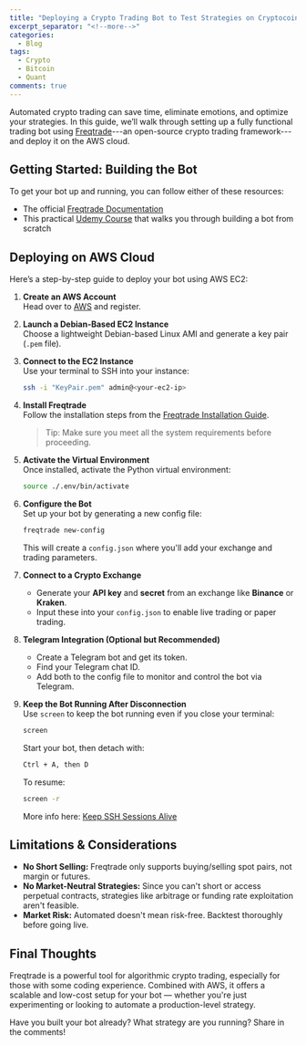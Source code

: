 ```yaml
---
title: "Deploying a Crypto Trading Bot to Test Strategies on Cryptocoins"
excerpt_separator: "<!--more-->"
categories:
  - Blog
tags:
  - Crypto
  - Bitcoin
  - Quant
comments: true
---
```


Automated crypto trading can save time, eliminate emotions, and optimize your strategies. In this guide, we’ll walk through setting up a fully functional trading bot using [Freqtrade](https://www.freqtrade.io/en/stable/)---an open-source crypto trading framework---and deploy it on the AWS cloud.

## Getting Started: Building the Bot

To get your bot up and running, you can follow either of these resources:

- The official [Freqtrade Documentation](https://www.freqtrade.io/en/stable/)
- This practical [Udemy Course](https://www.udemy.com/course/build-a-crypto-bot-100-functional-algorithmic-trading-freqtrade/) that walks you through building a bot from scratch

## Deploying on AWS Cloud

Here’s a step-by-step guide to deploy your bot using AWS EC2:

1. **Create an AWS Account**  
   Head over to [AWS](https://aws.amazon.com/) and register.

2. **Launch a Debian-Based EC2 Instance**  
   Choose a lightweight Debian-based Linux AMI and generate a key pair (`.pem` file).

3. **Connect to the EC2 Instance**  
   Use your terminal to SSH into your instance:
   ```bash
   ssh -i "KeyPair.pem" admin@<your-ec2-ip>
   ```

4. **Install Freqtrade**  
   Follow the installation steps from the [Freqtrade Installation Guide](https://www.freqtrade.io/en/stable/installation/).  
   > Tip: Make sure you meet all the system requirements before proceeding.

5. **Activate the Virtual Environment**  
   Once installed, activate the Python virtual environment:
   ```bash
   source ./.env/bin/activate
   ```

6. **Configure the Bot**  
   Set up your bot by generating a new config file:
   ```bash
   freqtrade new-config
   ```
   This will create a `config.json` where you'll add your exchange and trading parameters.

7. **Connect to a Crypto Exchange**  
   - Generate your **API key** and **secret** from an exchange like **Binance** or **Kraken**.
   - Input these into your `config.json` to enable live trading or paper trading.

8. **Telegram Integration (Optional but Recommended)**  
   - Create a Telegram bot and get its token.
   - Find your Telegram chat ID.
   - Add both to the config file to monitor and control the bot via Telegram.

9. **Keep the Bot Running After Disconnection**  
   Use `screen` to keep the bot running even if you close your terminal:
   ```bash
   screen
   ```
   Start your bot, then detach with:
   ```bash
   Ctrl + A, then D
   ```
   To resume:
   ```bash
   screen -r
   ```
   More info here: [Keep SSH Sessions Alive](https://www.tecmint.com/keep-remote-ssh-sessions-running-after-disconnection/)

## Limitations & Considerations

- **No Short Selling:** Freqtrade only supports buying/selling spot pairs, not margin or futures.
- **No Market-Neutral Strategies:** Since you can't short or access perpetual contracts, strategies like arbitrage or funding rate exploitation aren't feasible.
- **Market Risk:** Automated doesn't mean risk-free. Backtest thoroughly before going live.

## Final Thoughts

Freqtrade is a powerful tool for algorithmic crypto trading, especially for those with some coding experience. Combined with AWS, it offers a scalable and low-cost setup for your bot — whether you're just experimenting or looking to automate a production-level strategy.

Have you built your bot already? What strategy are you running? Share in the comments!
